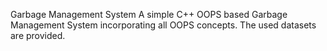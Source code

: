 Garbage Management System
A simple C++ OOPS based Garbage Management System incorporating all OOPS concepts. The used datasets are provided.
